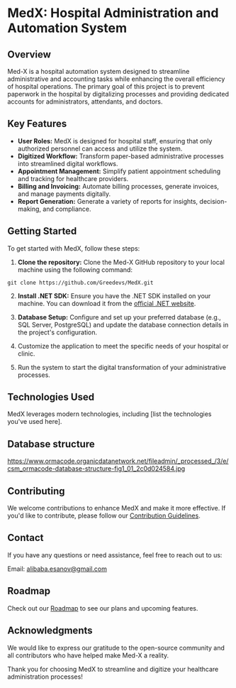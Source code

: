# MedX: Hospital Administration and Automation System

## Overview
Med-X is a hospital automation system designed to streamline administrative and accounting tasks while enhancing the overall efficiency of hospital operations. The primary goal of this project is to prevent paperwork in the hospital by digitalizing processes and providing dedicated accounts for administrators, attendants, and doctors.

## Key Features
- **User Roles:** MedX is designed for hospital staff, ensuring that only authorized personnel can access and utilize the system.
- **Digitized Workflow:** Transform paper-based administrative processes into streamlined digital workflows.
- **Appointment Management:** Simplify patient appointment scheduling and tracking for healthcare providers.
- **Billing and Invoicing:** Automate billing processes, generate invoices, and manage payments digitally.
- **Report Generation:** Generate a variety of reports for insights, decision-making, and compliance.

## Getting Started
To get started with MedX, follow these steps:

1. **Clone the repository:** Clone the Med-X GitHub repository to your local machine using the following command:
```
git clone https://github.com/Greedevs/MedX.git
```

2. **Install .NET SDK:** Ensure you have the .NET SDK installed on your machine. You can download it from the [official .NET website](https://dotnet.microsoft.com/en-us/download).

3. **Database Setup:** Configure and set up your preferred database (e.g., SQL Server, PostgreSQL) and update the database connection details in the project's configuration.

4. Customize the application to meet the specific needs of your hospital or clinic.

5. Run the system to start the digital transformation of your administrative processes.

## Technologies Used
MedX leverages modern technologies, including [list the technologies you've used here].

## Database structure

https://www.ormacode.organicdatanetwork.net/fileadmin/_processed_/3/e/csm_ormacode-database-structure-fig1_01_2c0d024584.jpg

## Contributing
We welcome contributions to enhance MedX and make it more effective. If you'd like to contribute, please follow our [Contribution Guidelines](CONTRIBUTING.md).

## Contact
If you have any questions or need assistance, feel free to reach out to us:

Email: alibaba.esanov@gmail.com

## Roadmap
Check out our [Roadmap](ROADMAP.md) to see our plans and upcoming features.

## Acknowledgments
We would like to express our gratitude to the open-source community and all contributors who have helped make Med-X a reality.

Thank you for choosing MedX to streamline and digitize your healthcare administration processes!
